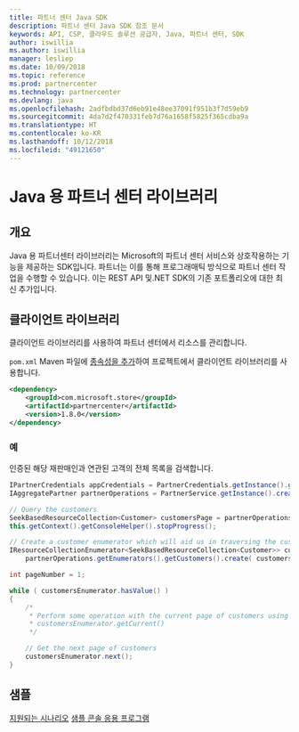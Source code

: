 ```yaml
---
title: 파트너 센터 Java SDK
description: 파트너 센터 Java SDK 참조 문서
keywords: API, CSP, 클라우드 솔루션 공급자, Java, 파트너 센터, SDK
author: iswillia
ms.author: iswillia
manager: lesliep
ms.date: 10/09/2018
ms.topic: reference
ms.prod: partnercenter
ms.technology: partnercenter
ms.devlang: java
ms.openlocfilehash: 2adfbdbd37d6eb91e48ee37091f951b3f7d59eb9
ms.sourcegitcommit: 4da7d2f470331feb7d76a1658f5825f365cdba9a
ms.translationtype: HT
ms.contentlocale: ko-KR
ms.lasthandoff: 10/12/2018
ms.locfileid: "49121650"
---
```

# <a name="partner-center-libraries-for-java"></a>Java 용 파트너 센터 라이브러리

## <a name="overview"></a>개요

Java 용 파트너센터 라이브러리는 Microsoft의 파트너 센터 서비스와 상호작용하는 기능을 제공하는 SDK입니다. 파트너는 이를 통해 프로그래매틱 방식으로 파트너 센터 작업을 수행할 수 있습니다. 이는 REST API 및.NET SDK의 기존 포트폴리오에 대한 최신 추가입니다.

## <a name="client-library"></a>클라이언트 라이브러리

클라이언트 라이브러리를 사용하여 파트너 센터에서 리소스를 관리합니다.

`pom.xml` Maven 파일에 [종속성을 추가](https://maven.apache.org/guides/getting-started/index.html#How_do_I_use_external_dependencies)하여 프로젝트에서 클라이언트 라이브러리를 사용합니다.

```xml
<dependency>
    <groupId>com.microsoft.store</groupId>
    <artifactId>partnercenter</artifactId>
    <version>1.8.0</version>
</dependency>
```   

### <a name="example"></a>예

인증된 해당 재판매인과 연관된 고객의 전체 목록을 검색합니다.

```java
IPartnerCredentials appCredentials = PartnerCredentials.getInstance().generateByApplicationCredentials('YOUR_APP_ID', 'YOUR_APP_SECRET', 'YOUR_TENANT_ID');
IAggregatePartner partnerOperations = PartnerService.getInstance().createPartnerOperations(appCredentials);

// Query the customers
SeekBasedResourceCollection<Customer> customersPage = partnerOperations.getCustomers().query(QueryFactory.getInstance().buildIndexedQuery(100));
this.getContext().getConsoleHelper().stopProgress();

// Create a customer enumerator which will aid us in traversing the customer pages
IResourceCollectionEnumerator<SeekBasedResourceCollection<Customer>> customersEnumerator =
    partnerOperations.getEnumerators().getCustomers().create( customersPage );

int pageNumber = 1;

while ( customersEnumerator.hasValue() )
{
    /*
     * Perform some operation with the current page of customers using 
     * customersEnumerator.getCurrent()  
     */

    // Get the next page of customers
    customersEnumerator.next();
}
```

## <a name="samples"></a>샘플

[지원되는 시나리오](https://docs.microsoft.com/partner-center/develop/scenarios)
[샘플 콘솔 응용 프로그램](https://github.com/Microsoft/Partner-Center-Java-Samples)  